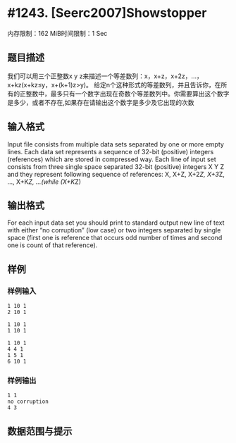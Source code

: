 # #1243. [Seerc2007]Showstopper

内存限制：162 MiB时间限制：1 Sec

## 题目描述

我们可以用三个正整数x y z来描述一个等差数列：x，x+z，x+2z，…，x+kz(x+kz≤y，x+(k+1)z>y)。
给定n个这种形式的等差数列，并且告诉你，在所有的正整数中，最多只有一个数字出现在奇数个等差数列中。你需要算出这个数字是多少，或者不存在,如果存在请输出这个数字是多少及它出现的次数

## 输入格式

Input file consists from multiple data sets separated by one or more empty lines.
Each data set represents a sequence of 32-bit (positive) integers (references) which are stored in compressed way.
Each line of input set consists from three single space separated 32-bit (positive) integers X Y Z and they represent following sequence of references: X, X+Z, X+2*Z, X+3*Z, …, X+K*Z, …(while (X+K*Z)

## 输出格式

For each input data set you should print to standard output new line of text with either “no corruption” (low case) or two integers separated by single space (first one is reference that occurs odd number of times and second one is count of that reference).

## 样例

### 样例输入

    
    1 10 1
    2 10 1
    
    1 10 1
    1 10 1
    
    1 10 1
    4 4 1
    1 5 1
    6 10 1
    

### 样例输出

    
    1 1
    no corruption
    4 3
    

## 数据范围与提示
